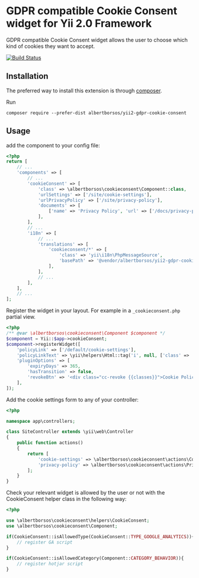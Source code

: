 GDPR compatible Cookie Consent widget for Yii 2.0 Framework
===========================================================

GDPR compatible Cookie Consent widget allows the user to choose which kind of cookies they want to accept.

[![Build Status](https://travis-ci.org/albertborsos/yii2-gdpr-cookie-consent.svg?branch=master)](https://travis-ci.org/albertborsos/yii2-gdpr-cookie-consent)

Installation
------------

The preferred way to install this extension is through [composer](http://getcomposer.org/download/).

Run

```
composer require --prefer-dist albertborsos/yii2-gdpr-cookie-consent
```


Usage
-----

add the component to your config file:

```php
<?php
return [
    // ...
    'components' => [
        // ...
        'cookieConsent' => [
            'class' => \albertborsos\cookieconsent\Component::class,
            'urlSettings' => ['/site/cookie-settings'],
            'urlPrivacyPolicy' => ['/site/privacy-policy'],
            'documents' => [
                ['name' => 'Privacy Policy', 'url' => ['/docs/privacy-policy.pdf']],
            ],
        ],
        // ...
        'i18n' => [
            // ...
            'translations' => [
                'cookieconsent/*' => [
                    'class' => 'yii\i18n\PhpMessageSource',
                    'basePath' => '@vendor/albertborsos/yii2-gdpr-cookie-consent/src/messages',
                ],
            ],
            // ...
        ],
    ],
    // ...
];
```

Register the widget in your layout. For example in a `_cookieconsent.php` partial view.

```php
<?php
/** @var \albertborsos\cookieconsent\Component $component */
$component = Yii::$app->cookieConsent;
$component->registerWidget([
    'policyLink' => ['/default/cookie-settings'],
    'policyLinkText' => \yii\helpers\Html::tag('i', null, ['class' => 'fa fa-cog']) . ' Beállítások',
    'pluginOptions' => [
        'expiryDays' => 365,
        'hasTransition' => false,
        'revokeBtn' => '<div class="cc-revoke {{classes}}">Cookie Policy</div>',
    ],
]);

```

Add the cookie settings form to any of your controller:

```php
<?php

namespace app\controllers;

class SiteController extends \yii\web\Controller
{
    public function actions()
    {
        return [
            'cookie-settings' => \albertborsos\cookieconsent\actions\CookieSettingsAction::class,
            'privacy-policy' => \albertborsos\cookieconsent\actions\PrivacyPolicyAction::class,
        ];
    }
}

```

Check your relevant widget is allowed by the user or not with the CookieConsent helper class in the following way:

```php
<?php

use \albertborsos\cookieconsent\helpers\CookieConsent;
use \albertborsos\cookieconsent\Component;

if(CookieConsent::isAllowedType(CookieConsent::TYPE_GOOGLE_ANALYTICS)){
    // register GA script
}

if(CookieConsent::isAllowedCategory(Component::CATEGORY_BEHAVIOR)){
    // register hotjar script
}

```
